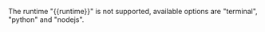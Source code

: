 The runtime "{{runtime}}" is not supported, available options are "terminal", "python" and "nodejs".